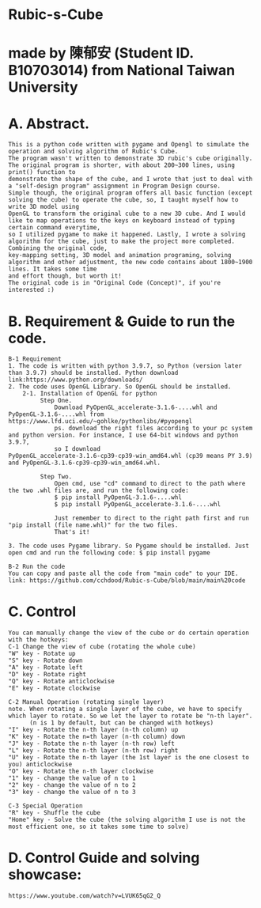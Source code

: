 # Rubic-s-Cube
# made by 陳郁安 (Student ID. B10703014) from National Taiwan University

# A. Abstract.
    This is a python code written with pygame and Opengl to simulate the operation and solving algorithm of Rubic's Cube.
    The program wasn't written to demonstrate 3D rubic's cube originally. The original program is shorter, with about 200~300 lines, using print() function to
    demonstrate the shape of the cube, and I wrote that just to deal with a "self-design program" assignment in Program Design course. 
    Simple though, the original program offers all basic function (except solving the cube) to operate the cube, so, I taught myself how to write 3D model using
    OpenGL to transform the original cube to a new 3D cube. And I would like to map operations to the keys on keyboard instead of typing certain command everytime,
    so I utilized pygame to make it happened. Lastly, I wrote a solving algorithm for the cube, just to make the project more completed. Combining the original code,
    key-mapping setting, 3D model and animation programing, solving algorithm and other adjustment, the new code contains about 1800~1900 lines. It takes some time
    and effort though, but worth it!
    The original code is in "Original Code (Concept)", if you're interested :)

# B. Requirement & Guide to run the code.
    B-1 Requirement
    1. The code is written with python 3.9.7, so Python (version later than 3.9.7) should be installed. Python download link:https://www.python.org/downloads/
    2. The code uses OpenGL Library. So OpenGL should be installed.
        2-1. Installation of OpenGL for python
             Step One. 
                 Download PyOpenGL_accelerate‑3.1.6‑....whl and PyOpenGL‑3.1.6‑....whl from https://www.lfd.uci.edu/~gohlke/pythonlibs/#pyopengl
                 ps. download the right files according to your pc system and python version. For instance, I use 64-bit windows and python 3.9.7,
                 so I download PyOpenGL_accelerate‑3.1.6‑cp39‑cp39‑win_amd64.whl (cp39 means PY 3.9) and PyOpenGL‑3.1.6‑cp39‑cp39‑win_amd64.whl.
                 
             Step Two. 
                 Open cmd, use "cd" command to direct to the path where the two .whl files are, and run the following code:
                 $ pip install PyOpenGL-3.1.6-....whl
                 $ pip install PyOpenGL_accelerate-3.1.6-....whl
                 
                 Just remember to direct to the right path first and run "pip install (file name.whl)" for the two files.
                 That's it!
                 
    3. The code uses Pygame library. So Pygame should be installed. Just open cmd and run the following code: $ pip install pygame
      
    B-2 Run the code
    You can copy and paste all the code from "main code" to your IDE. link: https://github.com/cchdood/Rubic-s-Cube/blob/main/main%20code

# C. Control
    You can manually change the view of the cube or do certain operation with the hotkeys:
    C-1 Change the view of cube (rotating the whole cube)
    "W" key - Rotate up
    "S" key - Rotate down
    "A" key - Rotate left
    "D" key - Rotate right
    "Q" key - Rotate anticlockwise
    "E" key - Rotate clockwise
      
    C-2 Manual Operation (rotating single layer)
    note. When rotating a single layer of the cube, we have to specify which layer to rotate. So we let the layer to rotate be "n-th layer". 
          (n is 1 by default, but can be changed with hotkeys)
    "I" key - Rotate the n-th layer (n-th column) up
    "K" key - Rotate the n=th layer (n-th column) down
    "J" key - Rotate the n-th layer (n-th row) left
    "L" key - Rotate the n-th layer (n-th row) right
    "U" key - Rotate the n-th layer (the 1st layer is the one closest to you) anticlockwise
    "O" key - Rotate the n-th layer clockwise
    "1" key - change the value of n to 1
    "2" key - change the value of n to 2
    "3" key - change the value of n to 3
      
    C-3 Special Operation
    "R" key - Shuffle the cube
    "Home" key - Solve the cube (the solving algorithm I use is not the most efficient one, so it takes some time to solve)
      
# D. Control Guide and solving showcase:
    https://www.youtube.com/watch?v=LVUK65qG2_Q
